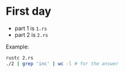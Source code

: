 # First day

-   part 1 is `1.rs`
-   part 2 is `2.rs`

Example:

```bash
rustc 2.rs
./2 | grep 'inc' | wc -l # for the answer
```
